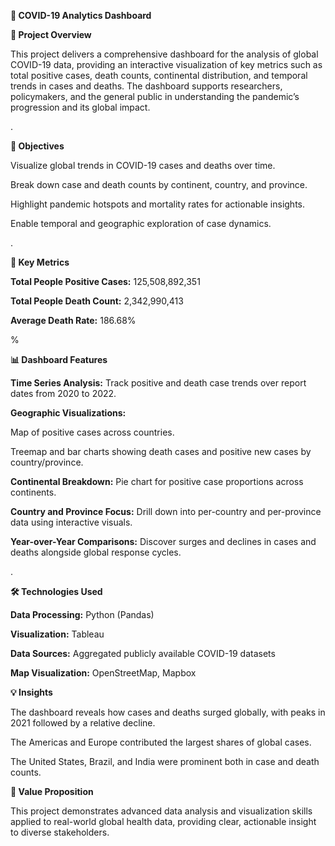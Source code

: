 **🦠 COVID-19 Analytics Dashboard**

**📌 Project Overview**

This project delivers a comprehensive dashboard for the analysis of global COVID-19 data, providing an interactive visualization of key metrics such as total positive cases, death counts, continental distribution, and temporal trends in cases and deaths. The dashboard supports researchers, policymakers, and the general public in understanding the pandemic’s progression and its global impact.

.

**🎯 Objectives**

Visualize global trends in COVID-19 cases and deaths over time.

Break down case and death counts by continent, country, and province.

Highlight pandemic hotspots and mortality rates for actionable insights.

Enable temporal and geographic exploration of case dynamics.

.

**🔑 Key Metrics**

**Total People Positive Cases:** 125,508,892,351

**Total People Death Count:** 2,342,990,413

**Average Death Rate:** 186.68%

%

**📊 Dashboard Features**

**Time Series Analysis:** Track positive and death case trends over report dates from 2020 to 2022.

**Geographic Visualizations:**

Map of positive cases across countries.

Treemap and bar charts showing death cases and positive new cases by country/province.

**Continental Breakdown:** Pie chart for positive case proportions across continents.

**Country and Province Focus:** Drill down into per-country and per-province data using interactive visuals.

**Year-over-Year Comparisons:** Discover surges and declines in cases and deaths alongside global response cycles.

.

**🛠️ Technologies Used**

**Data Processing:** Python (Pandas)

**Visualization:**  Tableau 

**Data Sources:** Aggregated publicly available COVID-19 datasets

**Map Visualization:** OpenStreetMap, Mapbox

**💡 Insights**

The dashboard reveals how cases and deaths surged globally, with peaks in 2021 followed by a relative decline.

The Americas and Europe contributed the largest shares of global cases.

The United States, Brazil, and India were prominent both in case and death counts.

**🚀 Value Proposition**

This project demonstrates advanced data analysis and visualization skills applied to real-world global health data, providing clear, actionable insight to diverse stakeholders.



